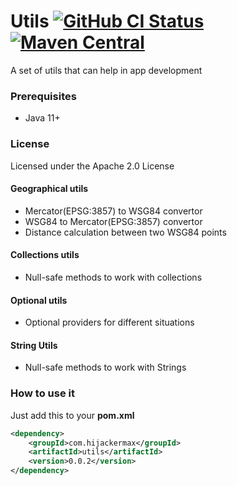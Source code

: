# Utils [![GitHub CI Status](https://github.com/hijackermax/utils/workflows/CI/badge.svg)](https://github.com/hijackermax/utils/actions) [![Maven Central](https://img.shields.io/maven-central/v/com.hijackermax/utils)](https://search.maven.org/search?q=g:com.hijackermax%20AND%20a:utils)
A set of utils that can help in app development

### Prerequisites
* Java 11+

### License
Licensed under the Apache 2.0 License

#### Geographical utils
* Mercator(EPSG:3857) to WSG84 convertor
* WSG84 to Mercator(EPSG:3857) convertor
* Distance calculation between two WSG84 points 

#### Collections utils
* Null-safe methods to work with collections

#### Optional utils
* Optional providers for different situations

#### String Utils
* Null-safe methods to work with Strings

### How to use it
Just add this to your **pom.xml**
```xml
<dependency>
    <groupId>com.hijackermax</groupId>
    <artifactId>utils</artifactId>
    <version>0.0.2</version>
</dependency>
```